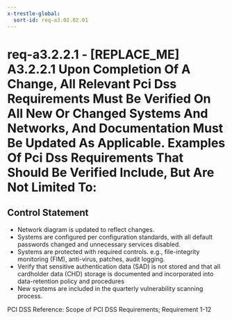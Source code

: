 ```yaml
---
x-trestle-global:
  sort-id: req-a3.02.02.01
---
```


# req-a3.2.2.1 - \[REPLACE_ME\] A3.2.2.1 Upon Completion Of A Change, All Relevant Pci Dss Requirements Must Be Verified On All New Or Changed Systems And Networks, And Documentation Must Be Updated As Applicable. Examples Of Pci Dss Requirements That Should Be Verified Include, But Are Not Limited To:

## Control Statement

* Network diagram is updated to reflect changes.
* Systems are configured per configuration standards, with all default
passwords changed and unnecessary services disabled.
* Systems are protected with required controls.
e.g., file-integrity monitoring (FIM), anti-virus, patches, audit logging.
* Verify that sensitive authentication data (SAD) is not stored
and that all cardholder data (CHD) storage is documented and incorporated into
data-retention policy and procedures
* New systems are included in the quarterly vulnerability scanning process.

PCI DSS Reference: Scope of PCI DSS Requirements; Requirement 1-12

